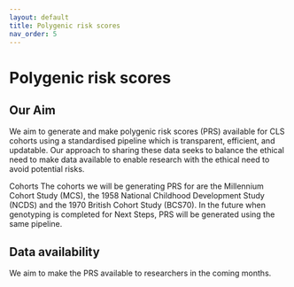 ```yaml
---
layout: default
title: Polygenic risk scores
nav_order: 5
---
```


# Polygenic risk scores 

## Our Aim

We aim to generate and make polygenic risk scores (PRS) available for CLS cohorts using a standardised pipeline which is transparent, efficient, and updatable. Our approach to sharing these data seeks to balance the ethical need to make data available to enable research with the ethical need to avoid potential risks.

Cohorts The cohorts we will be generating PRS for are the Millennium Cohort Study (MCS), the 1958 National Childhood Development Study (NCDS) and the 1970 British Cohort Study (BCS70). In the future when genotyping is completed for Next Steps, PRS will be generated using the same pipeline.

## Data availability

We aim to make the PRS available to researchers in the coming months.
